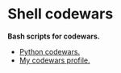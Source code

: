 # Shell codewars 
**Bash scripts for codewars.**

- [Python codewars.](https://github.com/r4v10l1/codewars-python)
- [My codewars profile.](https://www.codewars.com/users/r4v10l1)
